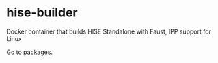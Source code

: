 # hise-builder
Docker container that builds HISE Standalone with Faust, IPP support for Linux

Go to [packages](https://github.com/spezifisch/hise-builder/pkgs/container/hise-builder).

